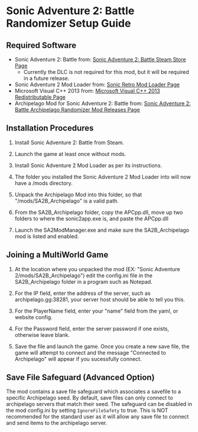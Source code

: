 # Sonic Adventure 2: Battle Randomizer Setup Guide

## Required Software

- Sonic Adventure 2: Battle from: [Sonic Adventure 2: Battle Steam Store Page](https://store.steampowered.com/app/213610/Sonic_Adventure_2/)
	- Currently the DLC is not required for this mod, but it will be required in a future release.
- Sonic Adventure 2 Mod Loader from: [Sonic Retro Mod Loader Page](http://info.sonicretro.org/SA2_Mod_Loader )
- Microsoft Visual C++ 2013 from: [Microsoft Visual C++ 2013 Redistributable Page](https://www.microsoft.com/en-us/download/details.aspx?id=40784 )
- Archipelago Mod for Sonic Adventure 2: Battle
  from: [Sonic Adventure 2: Battle Archipelago Randomizer Mod Releases Page](https://github.com/PoryGone/SA2B_Archipelago)

## Installation Procedures

1. Install Sonic Adventure 2: Battle from Steam.

2. Launch the game at least once without mods.

3. Install Sonic Adventure 2 Mod Loader as per its instructions.

4. The folder you installed the Sonic Adventure 2 Mod Loader into will now have a /mods directory.

5. Unpack the Archipelago Mod into this folder, so that "/mods/SA2B_Archipelago" is a valid path.

6. From the SA2B_Archipelago folder, copy the APCpp.dll, move up two folders to where the sonic2app.exe is, and paste the APCpp.dll

7. Launch the SA2ModManager.exe and make sure the SA2B_Archipelago mod is listed and enabled.

## Joining a MultiWorld Game

1. At the location where you unpacked the mod (EX: "Sonic Adventure 2/mods/SA2B_Archipelago") edit the config.ini file in the SA2B_Archipelago folder in a program such as Notepad.

2. For the IP field, enter the address of the server, such as archipelago.gg:38281, your server host should be able to tell you this.

3. For the PlayerName field, enter your "name" field from the yaml, or website config.

4. For the Password field, enter the server password if one exists, otherwise leave blank.

5. Save the file and launch the game. Once you create a new save file, the game will attempt to connect and the message "Connected to Archipelago" will appear if you sucessfully connect.

## Save File Safeguard (Advanced Option)

The mod contains a save file safeguard which associates a savefile to a specific Archipelago seed. By default, save files can only connect to archipelago servers that match their seed. The safeguard can be disabled in the mod config.ini by setting `IgnoreFileSafety` to true. This is NOT recommended for the standard user as it will allow any save file to connect and send items to the archipelago server.